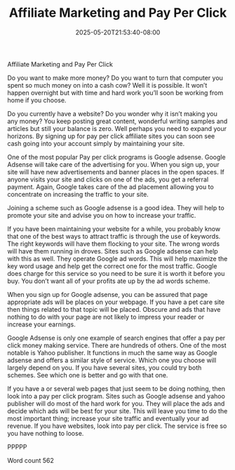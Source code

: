 ﻿---
title: "Affiliate Marketing and Pay Per Click"
date: 2025-05-20T21:53:40-08:00
description: "TXT Tips for Web Success"
featured_image: "/images/TXT.jpg"
tags: ["TXT"]
---

Affiliate Marketing and Pay Per Click

Do you want to make more money? Do you want to turn that computer you spent so much money on into a cash cow? Well it is possible. It won’t happen overnight but with time and hard work you’ll soon be working from home if you choose. 

Do you currently have a website? Do you wonder why it isn’t making you any money? You keep posting great content, wonderful writing samples and articles but still your balance is zero. Well perhaps you need to expand your horizons. By signing up for pay per click affiliate sites you can soon see cash going into your account simply by maintaining your site.

One of the most popular Pay per click programs is Google adsense. Google Adsense will take care of the advertising for you. When you sign up, your site will have new advertisements and banner places in the open spaces. If anyone visits your site and clicks on one of the ads, you get a referral payment. Again, Google takes care of the ad placement allowing you to concentrate on increasing the traffic to your site.

Joining a scheme such as Google adsense is a good idea. They will help to promote your site and advise you on how to increase your traffic. 

If you have been maintaining your website for a while, you probably know that one of the best ways to attract traffic is through the use of keywords. The right keywords will have them flocking to your site. The wrong words will have them running in droves. Sites such as Google adsense can help with this as well. They operate Google ad words. This will help maximize the key word usage and help get the correct one for the most traffic. Google does charge for this service so you need to be sure it is worth it before you buy. You don’t want all of your profits ate up by the ad words scheme.

When you sign up for Google adsense, you can be assured that page appropriate ads will be places on your webpage. If you have a pet care site then things related to that topic will be placed. Obscure and ads that have nothing to do with your page are not likely to impress your reader or increase your earnings.

Google Adsense is only one example of search engines that offer a pay per click money making service. There are hundreds of others. One of the most notable is Yahoo publisher. It functions in much the same way as Google adsense and offers a similar style of service. Which one you choose will largely depend on you. If you have several sites, you could try both schemes. See which one is better and go with that one.

If you have a or several web pages that just seem to be doing nothing, then look into a pay per click program. Sites such as Google adsense and yahoo publisher will do most of the hard work for you. They will place the ads and decide which ads will be best for your site. This will leave you time to do the most important thing; increase your site traffic and eventually your ad revenue. If you have websites, look into pay per click. The service is free so you have nothing to loose.

PPPPP

Word count 562
